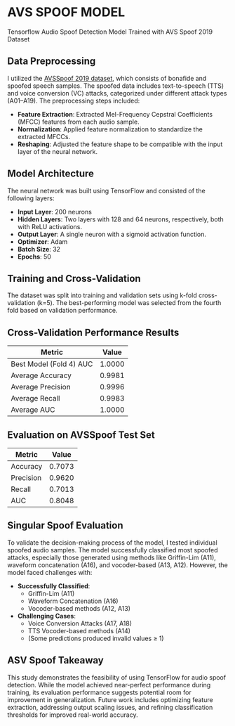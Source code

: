 # AVS SPOOF MODEL
Tensorflow Audio Spoof Detection Model Trained with AVS Spoof 2019 Dataset

## Data Preprocessing
I utilized the [AVSSpoof 2019 dataset](https://www.kaggle.com/c/asvspoof-2019), which consists of bonafide and spoofed speech samples. The spoofed data includes text-to-speech (TTS) and voice conversion (VC) attacks, categorized under different attack types (A01–A19). The preprocessing steps included:
- **Feature Extraction**: Extracted Mel-Frequency Cepstral Coefficients (MFCC) features from each audio sample.
- **Normalization**: Applied feature normalization to standardize the extracted MFCCs.
- **Reshaping**: Adjusted the feature shape to be compatible with the input layer of the neural network.

## Model Architecture
The neural network was built using TensorFlow and consisted of the following layers:
- **Input Layer**: 200 neurons
- **Hidden Layers**: Two layers with 128 and 64 neurons, respectively, both with ReLU activations.
- **Output Layer**: A single neuron with a sigmoid activation function.
- **Optimizer**: Adam
- **Batch Size**: 32
- **Epochs**: 50

## Training and Cross-Validation
The dataset was split into training and validation sets using k-fold cross-validation (k=5). The best-performing model was selected from the fourth fold based on validation performance.

## Cross-Validation Performance Results

| Metric                 | Value  |
|------------------------|--------|
| Best Model (Fold 4) AUC| 1.0000 |
| Average Accuracy       | 0.9981 |
| Average Precision      | 0.9996 |
| Average Recall         | 0.9983 |
| Average AUC            | 1.0000 |

## Evaluation on AVSSpoof Test Set

| Metric     | Value |
|------------|-------|
| Accuracy   | 0.7073|
| Precision  | 0.9620|
| Recall     | 0.7013|
| AUC        | 0.8048|

## Singular Spoof Evaluation
To validate the decision-making process of the model, I tested individual spoofed audio samples. The model successfully classified most spoofed attacks, especially those generated using methods like Griffin-Lim (A11), waveform concatenation (A16), and vocoder-based (A13, A12). However, the model faced challenges with:
- **Successfully Classified**:
  - Griffin-Lim (A11)
  - Waveform Concatenation (A16)
  - Vocoder-based methods (A12, A13)
- **Challenging Cases**:
  - Voice Conversion Attacks (A17, A18)
  - TTS Vocoder-based methods (A14)
  - (Some predictions produced invalid values ≥ 1)

## ASV Spoof Takeaway
This study demonstrates the feasibility of using TensorFlow for audio spoof detection. While the model achieved near-perfect performance during training, its evaluation performance suggests potential room for improvement in generalization. Future work includes optimizing feature extraction, addressing output scaling issues, and refining classification thresholds for improved real-world accuracy.
